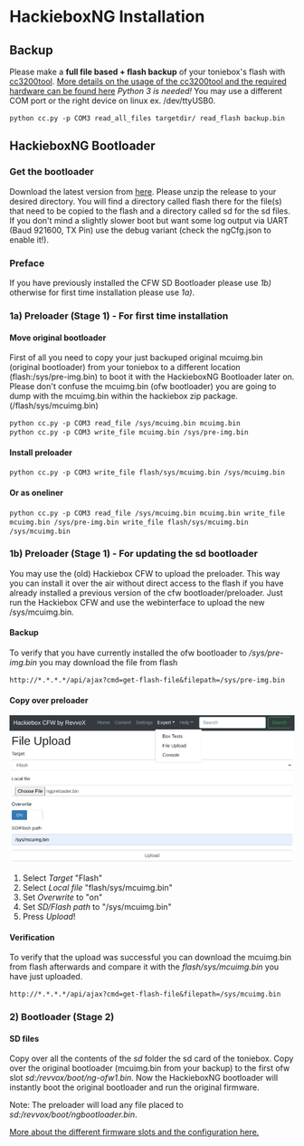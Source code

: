 # HackieboxNG Installation

## Backup
Please make a **full file based + flash backup** of your toniebox's flash with [cc3200tool](https://github.com/toniebox-reverse-engineering/cc3200tool).
[More details on the usage of the cc3200tool and the required hardware can be found here](https://github.com/toniebox-reverse-engineering/toniebox/wiki/Debug-Port-&-Extract-Firmware)
*Python 3 is needed!* You may use a different COM port or the right device on linux ex. /dev/ttyUSB0.

```
python cc.py -p COM3 read_all_files targetdir/ read_flash backup.bin
```

## HackieboxNG Bootloader

### Get the bootloader
Download the latest version from [here](https://github.com/toniebox-reverse-engineering/hackiebox_cfw_ng/releases). Please unzip the release to your desired directory.
You will find a directory called flash there for the file(s) that need to be copied to the flash and a directory called sd for the sd files.
If you don't mind a slightly slower boot but want some log output via UART (Baud 921600, TX Pin) use the debug variant (check the ngCfg.json to enable it!).

### Preface
If you have previously installed the CFW SD Bootloader please use *1b)* otherwise for first time installation please use *1a)*.

### 1a) Preloader (Stage 1) - For first time installation

#### Move original bootloader
First of all you need to copy your just backuped original mcuimg.bin (original bootloader) from your toniebox to a different location (flash:/sys/pre-img.bin) to boot it with the HackieboxNG Bootloader later on.
Please don't confuse the mcuimg.bin (ofw bootloader) you are going to dump with the mcuimg.bin within the hackiebox zip package. (/flash/sys/mcuimg.bin)

```
python cc.py -p COM3 read_file /sys/mcuimg.bin mcuimg.bin
python cc.py -p COM3 write_file mcuimg.bin /sys/pre-img.bin
```
#### Install preloader
```
python cc.py -p COM3 write_file flash/sys/mcuimg.bin /sys/mcuimg.bin
```
#### Or as oneliner
```
python cc.py -p COM3 read_file /sys/mcuimg.bin mcuimg.bin write_file mcuimg.bin /sys/pre-img.bin write_file flash/sys/mcuimg.bin /sys/mcuimg.bin
```

### 1b) Preloader (Stage 1) - For updating the sd bootloader
You may use the (old) Hackiebox CFW to upload the preloader. This way you can install it over the air without direct access to the flash if you have already installed a previous version of the cfw bootloader/preloader. Just run the Hackiebox CFW and use the webinterface to upload the new /sys/mcuimg.bin.

#### Backup
To verify that you have currently installed the ofw bootloader to */sys/pre-img.bin* you may download the file from flash
```
http://*.*.*.*/api/ajax?cmd=get-flash-file&filepath=/sys/pre-img.bin
```

#### Copy over preloader
![CFW Flash upload](https://raw.githubusercontent.com/toniebox-reverse-engineering/hackiebox_cfw_ng/master/wiki/images/InstallCfwFlashUpload.png)

1) Select *Target* "Flash"
2) Select *Local file* "flash/sys/mcuimg.bin"
3) Set *Overwrite* to "on"
4) Set *SD/Flash path*  to "/sys/mcuimg.bin"
5) Press *Upload*!

#### Verification
To verify that the upload was successful you can download the mcuimg.bin from flash afterwards and compare it with the *flash/sys/mcuimg.bin* you have just uploaded.
```
http://*.*.*.*/api/ajax?cmd=get-flash-file&filepath=/sys/mcuimg.bin
```

### 2) Bootloader (Stage 2)
#### SD files
Copy over all the contents of the *sd* folder the sd card of the toniebox.
Copy over the original bootloader (mcuimg.bin from your backup) to the first ofw slot *sd:/revvox/boot/ng-ofw1.bin*.
Now the HackieboxNG bootloader will instantly boot the original bootloader and run the original firmware.

Note: The preloader will load any file placed to *sd:/revvox/boot/ngbootloader.bin*. 



[More about the different firmware slots and the configuration here.](Bootloader)